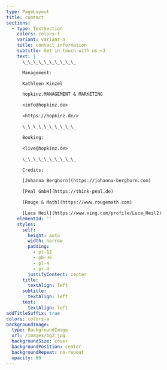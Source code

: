 ```yaml
---
type: PageLayout
title: contact
sections:
  - type: TextSection
    colors: colors-f
    variant: variant-a
    title: contact information
    subtitle: Get in touch with us <3
    text: |
      \_\_\_\_\_\_\_\_\_\_

      Management:

      Kathleen Kinzel

      hopkinz.MANAGEMENT & MARKETING

      <info@hopkinz.de>

      <https://hopkinz.de/>

      \_\_\_\_\_\_\_\_\_\_

      Booking:

      <live@hopkinz.de>

      \_\_\_\_\_\_\_\_\_\_

      Credits:

      [Johanna Berghorn](https://johanna-berghorn.com)

      [Peal GmbH](https://think-peal.de)

      [Rouge & Math](https://www.rougemath.com)

      [Luca Heil](https://www.xing.com/profile/Luca_Heil2)
    elementId: ''
    styles:
      self:
        height: auto
        width: narrow
        padding:
          - pt-12
          - pb-36
          - pl-4
          - pr-4
        justifyContent: center
      title:
        textAlign: left
      subtitle:
        textAlign: left
      text:
        textAlign: left
addTitleSuffix: true
colors: colors-a
backgroundImage:
  type: BackgroundImage
  url: /images/bg2.jpg
  backgroundSize: cover
  backgroundPosition: center
  backgroundRepeat: no-repeat
  opacity: 80
---
```

